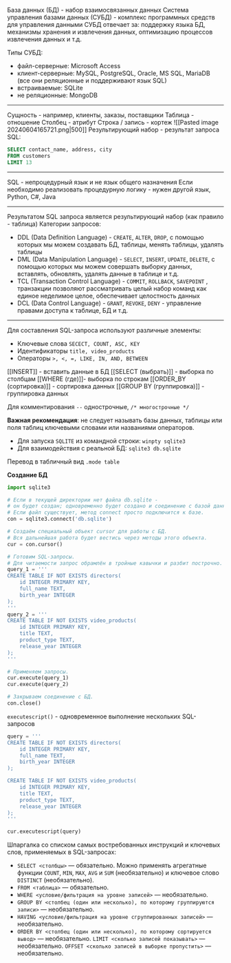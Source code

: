 База данных (БД) - набор взаимосвязанных данных
Система управления базами данных (СУБД) - комплекс программных средств для управления данными
СУБД отвечает за: поддержку языка БД, механизмы хранения и извлечения данных, оптимизацию процессов извлечения данных и т.д.

Типы СУБД:
- файл-серверные: Microsoft Access
- клиент-серверные: MySQL, PostgreSQL, Oracle, MS SQL, MariaDB (все они реляционные и поддерживают язык SQL)
- встраиваемые: SQLite
- не реляционные: MongoDB
___
Сущность - например, клиенты, заказы, поставщики
Таблица - отношение
Столбец - атрибут
Строка / запись - кортеж
![[Pasted image 20240604165721.png|500]]
Результирующий набор - результат запроса SQL:
```SQL
SELECT contact_name, address, city
FROM customers
LIMIT 13
```
___
SQL - непроцедурный язык и не язык общего назначения
Если необходимо реализовать процедурную логику - нужен другой язык, Python, C#, Java
___
Результатом SQL запроса является результирующий набор (как правило - таблица)
Категории запросов:
- DDL (Data Definition Language) - `CREATE`, `ALTER`, `DROP`, с помощью которых мы можем создавать БД, таблицы, менять таблицы, удалять таблицы
- DML (Data Manipulation Language) - `SELECT`, `INSERT`, `UPDATE`, `DELETE`, с помощью которых мы можем совершать выборку данных, вставлять, обновлять, удалять данные в таблице и т.д.
- TCL (Transaction Control Language) - `COMMIT`, `ROLLBACK`, `SAVEPOINT` , транзакции позволяют рассматривать целый набор команд как единое неделимое целое, обеспечивает целостность данных
- DCL (Data Control Language) - `GRANT`, `REVOKE`, `DENY` - управление правами доступа к таблице, БД и т.д.


___
Для составления SQL-запроса используют различные элементы:
* Ключевые слова `SECECT, COUNT, ASC, KEY`
* Идентификаторы `title, video_products`
* Операторы `>, <, =, LIKE, IN, AND, BETWEEN`

[[INSERT]] - вставить данные в БД
[[SELECT (выбрать)]] - выборка по столбцам
[[WHERE (где)]]- выборка по строкам
[[ORDER_BY (сортировка)]] - сортировка данных
[[GROUP BY (группировка)]] - группировка данных

Для комментирования `--` однострочные, `/* многострочные */`

**Важная рекомендация**: не следует называть базы данных, таблицы или поля таблиц ключевыми словами или названиями операторов.

* Для запуска `SQLITE` из командной строки: `winpty sqlite3`
* Для взаимодействия с реальной БД: `sqlite3 db.sqlite`

Перевод в табличный вид `.mode table`

**Создание БД**
```Python
import sqlite3

# Если в текущей директории нет файла db.sqlite - 
# он будет создан; одновременно будет создано и соединение с базой данных.
# Если файл существует, метод connect просто подключится к базе.
con = sqlite3.connect('db.sqlite')

# Создаём специальный объект cursor для работы с БД.
# Вся дальнейшая работа будет вестись через методы этого объекта.
cur = con.cursor()

# Готовим SQL-запросы.
# Для читаемости запрос обрамлён в тройные кавычки и разбит построчно.
query_1 = '''
CREATE TABLE IF NOT EXISTS directors(
    id INTEGER PRIMARY KEY,
    full_name TEXT,
    birth_year INTEGER
);
'''
query_2 = '''
CREATE TABLE IF NOT EXISTS video_products(
    id INTEGER PRIMARY KEY,
    title TEXT,
    product_type TEXT,
    release_year INTEGER
);
'''

# Применяем запросы.
cur.execute(query_1)
cur.execute(query_2)

# Закрываем соединение с БД.
con.close()
```

`executescript()` - одновременное выполнение нескольких SQL-запросов
```Python
query = '''
CREATE TABLE IF NOT EXISTS directors(
    id INTEGER PRIMARY KEY,
    full_name TEXT,
    birth_year INTEGER
);

CREATE TABLE IF NOT EXISTS video_products(
    id INTEGER PRIMARY KEY,
    title TEXT,
    product_type TEXT,
    release_year INTEGER
);
'''

cur.executescript(query)
```

Шпаргалка со списком самых востребованных инструкций и ключевых слов, применяемых в SQL-запросах:
- `SELECT <столбцы>` — обязательно. Можно применять агрегатные функции `COUNT`, `MIN`, `MAX`, `AVG` и `SUM` (необязательно) и ключевое слово `DISTINCT` (необязательно).
- `FROM <таблица>` — обязательно.
- `WHERE <условие/фильтрация на уровне записей>` — необязательно.
- `GROUP BY <столбец (один или несколько), по которому группируются записи>` — необязательно.
- `HAVING <условие/фильтрация на уровне сгруппированных записей>` — необязательно.
- `ORDER BY <столбец (один или несколько), по которому сортируется вывод>` — необязательно. `LIMIT <сколько записей показывать>` — необязательно. `OFFSET <сколько записей в выборке пропустить>` — необязательно.
